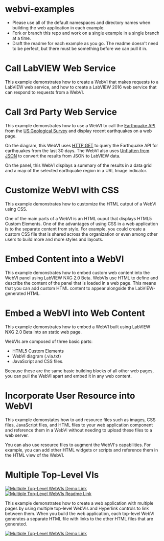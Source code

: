 # webvi-examples
- Please use all of the default namespaces and directory names when building the web application in each example.
- Fork or branch this repo and work on a single example in a single branch at a time.
- Draft the readme for each example as you go. The readme doesn't need to be perfect, but there must be something before we can pull it in.

# Call LabVIEW Web Service
This example demonstrates how to create a WebVI that makes requests to a LabVIEW web service, and how to create a LabVIEW 2016 web service that can respond to requests from a WebVI.

# Call 3rd Party Web Service
This example demonstrates how to use a WebVI to call the [Earthquake API](https://earthquake.usgs.gov/) from the [US Geological Survey](https://www.usgs.gov/) and display recent earthquakes on a web page.

On the diagram, this WebVI uses [HTTP GET](http://zone.ni.com/reference/en-XX/help/371361N-01/lvcomm/http_client_get/) to query the Earthquake API for earthquakes from the last 30 days. The WebVI also uses [Unflatten from JSON](http://zone.ni.com/reference/en-XX/help/371361N-01/glang/unflatten_from_json/) to convert the results from JSON to LabVIEW data.

On the panel, this WebVI displays a summary of the results in a data grid and a map of the selected earthquake region in a URL Image indicator.

# Customize WebVI with CSS
This example demonstrates how to customize the HTML output of a WebVI using CSS. 

One of the main parts of a WebVI is an HTML ouput that displays HTML5 Custom Elements. One of the advantages of using CSS in a web application is to the separate content from style. For example, you could create a custom CSS file that is shared across the organization or even among other users to build more and more styles and layouts.

# Embed Content into a WebVI
This example demonstrates how to embed custom web content into the WebVI panel using LabVIEW NXG 2.0 Beta. WebVIs use HTML to define and describe the content of the panel that is loaded in a web page. This means that you can add custom HTML content to appear alongside the LabVIEW-generated HTML.

# Embed a WebVI into Web Content
This example demonstrates how to embed a WebVI built using LabVIEW NXG 2.0 Beta into an static web page. 

WebVIs are composed of three basic parts: 
- HTML5 Custom Elements
- WebVI diagram (.via.txt)
- JavaScript and CSS files. 

Because these are the same basic building blocks of all other web pages, you can pull the WebVI apart and embed it in any web content.

# Incorporate User Resource into WebVI
This example demonstates how to add resource files such as images, CSS files, JavaScript files, and HTML files to your web application component and reference them in a WebVI without needing to upload these files to a web server.

You can also use resource files to augment the WebVI's capabilities. For example, you can add other HTML widgets or scripts and reference them in the HTML view of the WebVI.

<!-- The following should be equivalent to the section in webvi-examples/MultipleTopLevelVIs/Readme.md -->
# Multiple Top-Level VIs
[![Multiple Top-Level WebVIs Demo Link](https://img.shields.io/badge/Details-Demo_Link-green.svg)](https://ni.github.io/webvi-examples/MultipleTopLevelVIs/Builds/Web%20Server/Configuration1/MultipleTopLevelVIs/)
[![Multiple Top-Level WebVIs Readme Link](https://img.shields.io/badge/Details-README_Link-orange.svg)](https://ni.github.io/webvi-examples/MultipleTopLevelVIs/)

This example demonstrates how to create a web application with multiple pages by using multiple top-level WebVIs and Hyperlink controls to link between them. When you build the web application, each top-level WebVI generates a separate HTML file with links to the other HTML files that are generated.

[![Multiple Top-Level WebVIs Demo Link](https://ni.github.io/webvi-examples/MultipleTopLevelWebVIs/MultipleTopLevelWebVIs.gif)](https://ni.github.io/webvi-examples/MultipleTopLevelWebVIs/Builds/Web%20Server/Configuration1/MultipleTopLevelWebVIs/)
